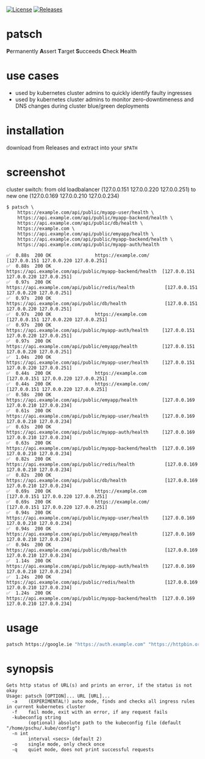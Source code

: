 [![License](https://img.shields.io/github/license/dbschenker/patsch?color=blue)](https://github.com/dbschenker/patsch/blob/main/LICENSE)
[![Releases](https://img.shields.io/github/v/tag/dbschenker/patsch?color=blue)](https://github.com/dbschenker/patsch/releases)

# patsch

**P**ermanently **A**ssert **T**arget **S**ucceeds **C**heck **H**ealth

# use cases
* used by kubernetes cluster admins to quickly identify faulty ingresses
* used by kubernetes cluster admins to monitor zero-downtimeness and DNS changes during cluster blue/green deployments

# installation
download from Releases and extract into your `$PATH`

# screenshot 
cluster switch: 
from old loadbalancer (127.0.0.151 127.0.0.220 127.0.0.251) to new one (127.0.0.169 127.0.0.210 127.0.0.234)
```console
$ patsch \
    https://example.com/api/public/myapp-user/health \
    https://api.example.com/api/public/myapp-backend/health \
    https://api.example.com/api/public/db/health \
    https://example.com \
    https://api.example.com/api/public/emyapp/health \
    https://api.example.com/api/public/myapp-backend/health \
    https://api.example.com/api/public/myapp-auth/health

✅  0.88s  200 OK                https://example.com/                                      [127.0.0.151 127.0.0.220 127.0.0.251] 
✅  0.88s  200 OK                https://api.example.com/api/public/myapp-backend/health  [127.0.0.151 127.0.0.220 127.0.0.251] 
✅  0.97s  200 OK                https://api.example.com/api/public/redis/health           [127.0.0.151 127.0.0.220 127.0.0.251] 
✅  0.97s  200 OK                https://api.example.com/api/public/db/health              [127.0.0.151 127.0.0.220 127.0.0.251] 
✅  0.97s  200 OK                https://example.com                                       [127.0.0.151 127.0.0.220 127.0.0.251] 
✅  0.97s  200 OK                https://api.example.com/api/public/myapp-auth/health     [127.0.0.151 127.0.0.220 127.0.0.251] 
✅  0.97s  200 OK                https://api.example.com/api/public/emyapp/health         [127.0.0.151 127.0.0.220 127.0.0.251] 
✅  1.04s  200 OK                https://api.example.com/api/public/myapp-user/health     [127.0.0.151 127.0.0.220 127.0.0.251] 
✅  0.44s  200 OK                https://example.com                                       [127.0.0.151 127.0.0.220 127.0.0.251] 
✅  0.44s  200 OK                https://example.com/                                      [127.0.0.151 127.0.0.220 127.0.0.251] 
✅  0.58s  200 OK                https://api.example.com/api/public/emyapp/health         [127.0.0.169 127.0.0.210 127.0.0.234] 
✅  0.61s  200 OK                https://api.example.com/api/public/myapp-user/health     [127.0.0.169 127.0.0.210 127.0.0.234] 
✅  0.63s  200 OK                https://api.example.com/api/public/myapp-auth/health     [127.0.0.169 127.0.0.210 127.0.0.234] 
✅  0.63s  200 OK                https://api.example.com/api/public/myapp-backend/health  [127.0.0.169 127.0.0.210 127.0.0.234] 
✅  0.82s  200 OK                https://api.example.com/api/public/redis/health           [127.0.0.169 127.0.0.210 127.0.0.234] 
✅  0.82s  200 OK                https://api.example.com/api/public/db/health              [127.0.0.169 127.0.0.210 127.0.0.234] 
✅  0.69s  200 OK                https://example.com                                       [127.0.0.151 127.0.0.220 127.0.0.251] 
✅  0.69s  200 OK                https://example.com/                                      [127.0.0.151 127.0.0.220 127.0.0.251] 
✅  0.94s  200 OK                https://api.example.com/api/public/myapp-user/health     [127.0.0.169 127.0.0.210 127.0.0.234] 
✅  0.94s  200 OK                https://api.example.com/api/public/emyapp/health         [127.0.0.169 127.0.0.210 127.0.0.234] 
✅  0.94s  200 OK                https://api.example.com/api/public/db/health              [127.0.0.169 127.0.0.210 127.0.0.234] 
✅  1.14s  200 OK                https://api.example.com/api/public/myapp-auth/health     [127.0.0.169 127.0.0.210 127.0.0.234] 
✅  1.24s  200 OK                https://api.example.com/api/public/redis/health           [127.0.0.169 127.0.0.210 127.0.0.234] 
✅  1.24s  200 OK                https://api.example.com/api/public/myapp-backend/health  [127.0.0.169 127.0.0.210 127.0.0.234]
```

# usage
```bash
patsch https://google.ie "https://auth.example.com" "https://httpbin.org/status/418" "https://httpbin.org/status/511"
```

# synopsis
```console
Gets http status of URL(s) and prints an error, if the status is not okay
Usage: patsch [OPTION]... URL [URL]...
  -a    (EXPERIMENTAL!) auto mode, finds and checks all ingress rules in current kubernetes cluster
  -f    fail mode, exit with an error, if any request fails
  -kubeconfig string
        (optional) absolute path to the kubeconfig file (default "/home/pschu/.kube/config")
  -n int
        interval <secs> (default 2)
  -o    single mode, only check once
  -q    quiet mode, does not print successful requests
```

